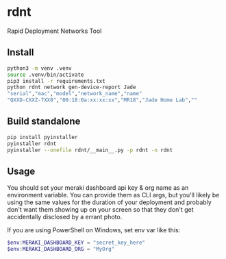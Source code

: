 # rdnt

Rapid Deployment Networks Tool

## Install

```bash
python3 -m venv .venv
source .venv/bin/activate
pip3 install -r requirements.txt
python rdnt network gen-device-report Jade
"serial","mac","model","network_name","name"
"QXXD-CXXZ-7XX8","00:18:0a:xx:xx:xx","MR18","Jade Home Lab",""

```

## Build standalone

```bash
pip install pyinstaller
pyinstaller rdnt
pyinstaller --onefile rdnt/__main__.py -p rdnt -n rdnt
```

## Usage

You should set your meraki dashboard api key & org name as 
an environment variable. You can provide them as CLI args, but
you'll likely be using the same values for the duration of your
deployment and probably don't want them showing up on your screen
so that they don't get accidentally disclosed by a errant photo.

If you are using PowerShell on Windows, set env var like this:

```PowerShell
$env:MERAKI_DASHBOARD_KEY = "secret_key_here"
$env:MERAKI_DASHBOARD_ORG = "MyOrg"
```
